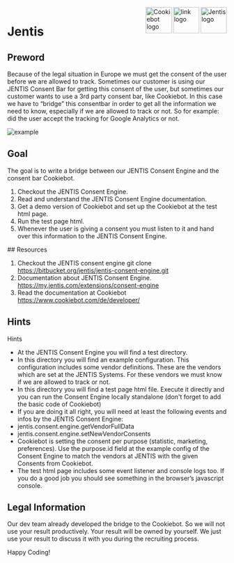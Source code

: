 <a href="https://www.jentis.com">
    <img src="https://www.jentis.com//jentis/storage/uploads/2020/08/05/5f2a798bbbc30logo_jentis.svg" alt="Jentis logo" title="Jentis" align="right" height="60" />
</a>
    <a href="#">
    <img src="https://img.pngio.com/hyperlink-link-linkage-icon-png-and-vector-for-free-download-linkage-png-512_512.png" alt="link logo" title="linkage" align="right" height="60" />
    </a>
<a href="https://www.cookiebot.com/en/?gclid=Cj0KCQjwlMaGBhD3ARIsAPvWd6jqzH65-UCA9socldpe5svC6Ai4sBTdVudZn5arqV7ugElu0ByLDEwaAs5FEALw_wcB">
    <img src="https://www.cookiebot.com/img/logo.svg" alt="Cookiebot logo" title="Cookiebot" align="right" height="60" />
</a>

# Jentis
## Preword
Because of the legal situation in Europe we must get the consent of the user before we are allowed to track.
Sometimes our customer is using our JENTIS Consent Bar for getting this consent of the user, but sometimes our
customer wants to use a 3rd party consent bar, like Cookiebot.
In this case we have to “bridge” this consentbar in order to get all the information we need to know, especially if we are
allowed to track or not.
So for example: did the user accept the tracking for Google Analytics or not.
<p align = "centre">
<img src = "https://www.linkpicture.com/q/JenEx.png" alt = "example">
</p>

## Goal
The goal is to write a bridge between our JENTIS Consent Engine and the consent bar Cookiebot.
<ol>
    <li> Checkout the JENTIS Consent Engine.</li>
<li> Read and understand the JENTIS Consent Engine documentation.</li>
<li> Get a demo version of Cookiebot and set up the Cookiebot at the test html page.</li>
<li> Run the test page html.</li>
<li> Whenever the user is giving a consent you must listen to it and hand over this information to the JENTIS
Consent Engine.</li>
</ol>
## Resources

1. Checkout the JENTIS consent engine
git clone https://bitbucket.org/jentis/jentis-consent-engine.git
2. Documentation about JENTIS Consent Engine.
https://my.jentis.com/extensions/consent-engine
3. Read the documentation at Cookiebot
https://www.cookiebot.com/de/developer/
 
## Hints

Hints
<ul>
    <li> At the JENTIS Consent Engine you will find a test directory.</li>
<li> In this directory you will find an example configuration. This configuration includes some vendor definitions.
These are the vendors which are set at the JENTIS Systems. For these vendors we must know if we are
allowed to track or not.</li>
<li> In this directory you will find a test page html file. Execute it directly and you can run the Consent Engine locally
standalone (don't forget to add the basic code of Cookiebot)</li>
<li> If you are doing it all right, you will need at least the following events and infos by the JENTIS Consent Engine: </li>
<li> jentis.consent.engine.getVendorFullData</li>
<li> jentis.consent.engine.setNewVendorConsents</li>
<li> Cookiebot is setting the consent per purpose (statistic, marketing, preferences). Use the purpose.id field at the
example config of the Consent Engine to match the vendors at JENTIS with the given Consents from
Cookiebot.</li>
<li> The test html page includes some event listener and console logs too. If you do a good job you should see
something in the browser’s javascript console.</li>
    </ul>

## Legal Information
Our dev team already developed the bridge to the Cookiebot.
So we will not use your result productively. Your result will be owned by yourself.
We just use your result to discuss it with you during the recruiting process.

<p align = "centre">
Happy Coding!
</p>
